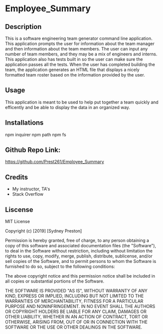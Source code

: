 # Employee_Summary
## Description
This is a software engineering team generator command line application. This application prompts the user for information about the team manager and then information about the team members. The user can input any number of team members, and they may be a mix of engineers and interns. This application also has tests built in so the user can make sure the application passes all the tests. When the user has completed building the team, the application generates an HTML file that displays a nicely formatted team roster based on the information provided by the user. 

## Usage
This application is meant to be used to help put together a team quickly and efficently and be able to display the data in an organized way.

## Installations
npm inquirer
npm path
npm fs

## Github Repo Link:
https://github.com/Prest261/Employee_Summary

## Credits
* My instructor, TA's
* Stack Overflow

## Liscense

MIT License

Copyright (c) [2019] [Sydney Preston]

Permission is hereby granted, free of charge, to any person obtaining a copy of this software and associated documentation files (the "Software"), to deal in the Software without restriction, including without limitation the rights to use, copy, modify, merge, publish, distribute, sublicense, and/or sell copies of the Software, and to permit persons to whom the Software is furnished to do so, subject to the following conditions:

The above copyright notice and this permission notice shall be included in all copies or substantial portions of the Software.

THE SOFTWARE IS PROVIDED "AS IS", WITHOUT WARRANTY OF ANY KIND, EXPRESS OR IMPLIED, INCLUDING BUT NOT LIMITED TO THE WARRANTIES OF MERCHANTABILITY, FITNESS FOR A PARTICULAR PURPOSE AND NONINFRINGEMENT. IN NO EVENT SHALL THE AUTHORS OR COPYRIGHT HOLDERS BE LIABLE FOR ANY CLAIM, DAMAGES OR OTHER LIABILITY, WHETHER IN AN ACTION OF CONTRACT, TORT OR OTHERWISE, ARISING FROM, OUT OF OR IN CONNECTION WITH THE SOFTWARE OR THE USE OR OTHER DEALINGS IN THE SOFTWARE.
